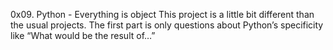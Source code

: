 0x09. Python - Everything is object
This project is a little bit different than the usual projects. The first part is only questions about Python’s specificity like “What would be the result of…”
